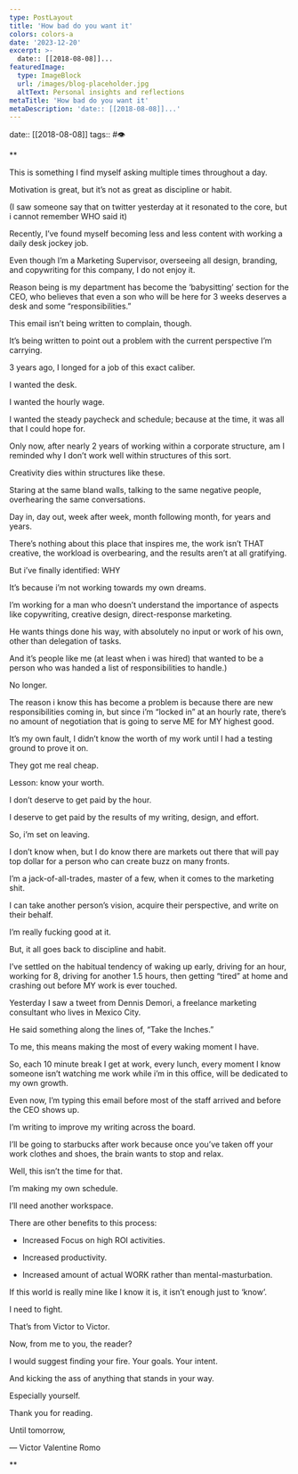 ```yaml
---
type: PostLayout
title: 'How bad do you want it'
colors: colors-a
date: '2023-12-20'
excerpt: >-
  date:: [[2018-08-08]]...
featuredImage:
  type: ImageBlock
  url: /images/blog-placeholder.jpg
  altText: Personal insights and reflections
metaTitle: 'How bad do you want it'
metaDescription: 'date:: [[2018-08-08]]...'
---
```


date:: [[2018-08-08]]
tags:: #👁 

**

This is something I find myself asking multiple times throughout a day.

  

Motivation is great, but it’s not as great as discipline or habit.

  

(I saw someone say that on twitter yesterday at it resonated to the core, but i cannot remember WHO said it)

  

Recently, I’ve found myself becoming less and less content with working a daily desk jockey job.

  

Even though I’m a Marketing Supervisor, overseeing all design, branding, and copywriting for this company, I do not enjoy it.

  

Reason being is my department has become the ‘babysitting’ section for the CEO, who believes that even a son who will be here for 3 weeks deserves a desk and some “responsibilities.”

  

This email isn’t being written to complain, though.

  

It’s being written to point out a problem with the current perspective I’m carrying.

  

3 years ago, I longed for a job of this exact caliber.

  

I wanted the desk.

  

I wanted the hourly wage.

  

I wanted the steady paycheck and schedule; because at the time, it was all that I could hope for.

  

Only now, after nearly 2 years of working within a corporate structure, am I reminded why I don’t work well within structures of this sort.

  

Creativity dies within structures like these.

  

Staring at the same bland walls, talking to the same negative people, overhearing the same conversations.

  

Day in, day out, week after week, month following month, for years and years.

  

There’s nothing about this place that inspires me, the work isn’t THAT creative, the workload is overbearing, and the results aren’t at all gratifying.

  

But i’ve finally identified: WHY

  

It’s because i’m not working towards my own dreams.

  

I’m working for a man who doesn’t understand the importance of aspects like copywriting, creative design, direct-response marketing.

  

He wants things done his way, with absolutely no input or work of his own, other than delegation of tasks.

  

And it’s people like me (at least when i was hired) that wanted to be a person who was handed a list of responsibilities to handle.)

  

No longer.

  

The reason i know this has become a problem is because there are new responsibilities coming in, but since i’m “locked in” at an hourly rate, there’s no amount of negotiation that is going to serve ME for MY highest good.

  

It’s my own fault, I didn’t know the worth of my work until I had a testing ground to prove it on.

  

They got me real cheap.

  

Lesson: know your worth.

  

I don’t deserve to get paid by the hour.

  

I deserve to get paid by the results of my writing, design, and effort.

  

So, i’m set on leaving.

  

I don’t know when, but I do know there are markets out there that will pay top dollar for a person who can create buzz on many fronts.

  

I’m a jack-of-all-trades, master of a few, when it comes to the marketing shit.

  

I can take another person’s vision, acquire their perspective, and write on their behalf.

  

I’m really fucking good at it.

  

But, it all goes back to discipline and habit.

  

I’ve settled on the habitual tendency of waking up early, driving for an hour, working for 8, driving for another 1.5 hours, then getting “tired” at home and crashing out before MY work is ever touched.

  

Yesterday I saw a tweet from Dennis Demori, a freelance marketing consultant who lives in Mexico City.

  

He said something along the lines of, “Take the Inches.”

  

To me, this means making the most of every waking moment I have.

  

So, each 10 minute break I get at work, every lunch, every moment I know someone isn’t watching me work while i’m in this office, will be dedicated to my own growth.

  

Even now, I’m typing this email before most of the staff arrived and before the CEO shows up.

  

I’m writing to improve my writing across the board.

  

I’ll be going to starbucks after work because once you’ve taken off your work clothes and shoes, the brain wants to stop and relax.

  

Well, this isn’t the time for that.

  

I’m making my own schedule.

  

I’ll need another workspace.

  

There are other benefits to this process:

  

-   Increased Focus on high ROI activities.
    
-   Increased productivity.
    
-   Increased amount of actual WORK rather than mental-masturbation.
    

  

If this world is really mine like I know it is, it isn’t enough just to ‘know’.

  

I need to fight.

  

That’s from Victor to Victor.

  

Now, from me to you, the reader?

  

I would suggest finding your fire. Your goals. Your intent.

  

And kicking the ass of anything that stands in your way.

  

Especially yourself.

  

Thank you for reading.

  

Until tomorrow,

  

— Victor Valentine Romo

  
**